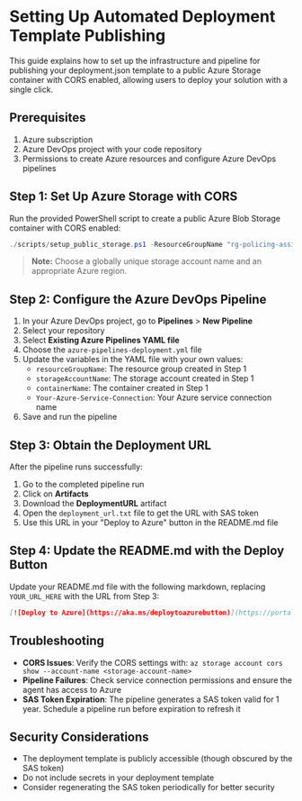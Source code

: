 # Setting Up Automated Deployment Template Publishing

This guide explains how to set up the infrastructure and pipeline for publishing your deployment.json template to a public Azure Storage container with CORS enabled, allowing users to deploy your solution with a single click.

## Prerequisites

1. Azure subscription
2. Azure DevOps project with your code repository
3. Permissions to create Azure resources and configure Azure DevOps pipelines

## Step 1: Set Up Azure Storage with CORS

Run the provided PowerShell script to create a public Azure Blob Storage container with CORS enabled:

```powershell
./scripts/setup_public_storage.ps1 -ResourceGroupName "rg-policing-assistant-public" -StorageAccountName "sapolassistdeployment" -ContainerName "templates" -Location "uksouth"
```

> **Note:** Choose a globally unique storage account name and an appropriate Azure region.

## Step 2: Configure the Azure DevOps Pipeline

1. In your Azure DevOps project, go to **Pipelines** > **New Pipeline**
2. Select your repository
3. Select **Existing Azure Pipelines YAML file**
4. Choose the `azure-pipelines-deployment.yml` file
5. Update the variables in the YAML file with your own values:
   - `resourceGroupName`: The resource group created in Step 1
   - `storageAccountName`: The storage account created in Step 1
   - `containerName`: The container created in Step 1
   - `Your-Azure-Service-Connection`: Your Azure service connection name
6. Save and run the pipeline

## Step 3: Obtain the Deployment URL

After the pipeline runs successfully:

1. Go to the completed pipeline run
2. Click on **Artifacts** 
3. Download the **DeploymentURL** artifact
4. Open the `deployment_url.txt` file to get the URL with SAS token
5. Use this URL in your "Deploy to Azure" button in the README.md file

## Step 4: Update the README.md with the Deploy Button

Update your README.md file with the following markdown, replacing `YOUR_URL_HERE` with the URL from Step 3:

```markdown
[![Deploy to Azure](https://aka.ms/deploytoazurebutton)](https://portal.azure.com/#create/Microsoft.Template/uri/https%3A%2F%2Fraw.githubusercontent.com%2FRuss-Holloway%2FCoPPA%2Fmain%2Finfrastructure%2Fdeployment.json/createUIDefinitionUri/https%3A%2F%2Fraw.githubusercontent.com%2FRuss-Holloway%2FCoPPA%2Fmain%2Finfrastructure%2FcreateUiDefinition.json)
```

## Troubleshooting

- **CORS Issues**: Verify the CORS settings with: `az storage account cors show --account-name <storage-account-name>`
- **Pipeline Failures**: Check service connection permissions and ensure the agent has access to Azure
- **SAS Token Expiration**: The pipeline generates a SAS token valid for 1 year. Schedule a pipeline run before expiration to refresh it

## Security Considerations

- The deployment template is publicly accessible (though obscured by the SAS token)
- Do not include secrets in your deployment template
- Consider regenerating the SAS token periodically for better security
